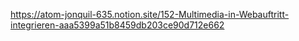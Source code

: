 https://atom-jonquil-635.notion.site/152-Multimedia-in-Webauftritt-integrieren-aaa5399a51b8459db203ce90d712e662
